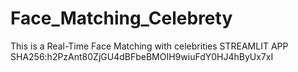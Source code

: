 # Face_Matching_Celebrety
This is a Real-Time Face Matching with celebrities STREAMLIT APP
SHA256:h2PzAnt80ZjGU4dBFbeBMOIH9wiuFdY0HJ4hByUx7xI